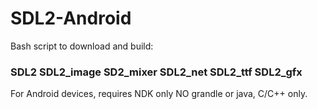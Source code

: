 # SDL2-Android
Bash script to download and build:
### SDL2 SDL2_image SD2_mixer SDL2_net SDL2_ttf SDL2_gfx
For Android devices, requires NDK only NO grandle or java, C/C++ only.  
